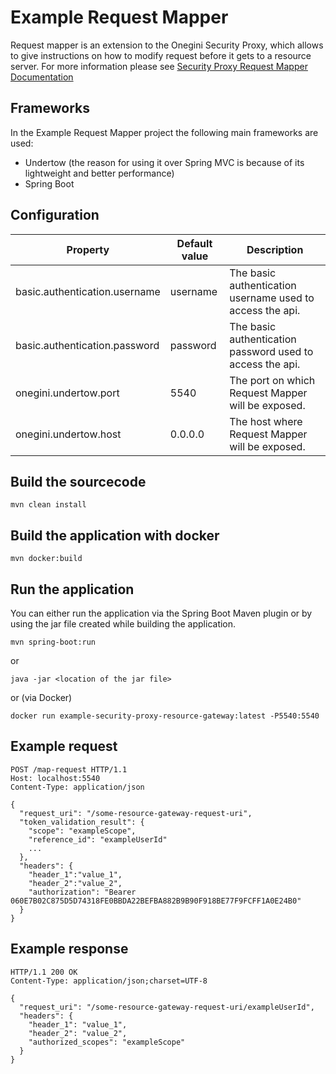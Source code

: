 # Example Request Mapper

Request mapper is an extension to the Onegini Security Proxy, which allows to give instructions on how to modify request before it gets to a resource server.
For more information please see [Security Proxy Request Mapper Documentation](https://docs.onegini.com/msp/latest/security-proxy/topics/embedded-resource-gateway-functionality/implement-request-mapper.html)

## Frameworks

In the Example Request Mapper project the following main frameworks are used:
- Undertow (the reason for using it over Spring MVC is because of its lightweight and better performance)
- Spring Boot

## Configuration

| Property                      | Default value | Description                                               |
|-------------------------------|---------------|-----------------------------------------------------------|
| basic.authentication.username | username      | The basic authentication username used to access the api. |
| basic.authentication.password | password      | The basic authentication password used to access the api. |
| onegini.undertow.port         | 5540          | The port on which Request Mapper will be exposed.         |
| onegini.undertow.host         | 0.0.0.0       | The host where Request Mapper will be exposed.            |                                                                                                                                                 | 

## Build the sourcecode

`mvn clean install`

## Build the application with docker

`mvn docker:build`

## Run the application

You can either run the application via the Spring Boot Maven plugin or by using the jar file created while building the application.

`mvn spring-boot:run`

or 

`java -jar <location of the jar file>`

or (via Docker)

`docker run example-security-proxy-resource-gateway:latest -P5540:5540`

## Example request

```http
POST /map-request HTTP/1.1
Host: localhost:5540
Content-Type: application/json
 
{
  "request_uri": "/some-resource-gateway-request-uri",
  "token_validation_result": {
    "scope": "exampleScope",
    "reference_id": "exampleUserId"
    ...
  },
  "headers": {
    "header_1":"value_1",
    "header_2":"value_2",
    "authorization": "Bearer 060E7B02C875D5D74318FE0BBDA22BEFBA882B9B90F918BE77F9FCFF1A0E24B0"
  }
}
```

## Example response

```http
HTTP/1.1 200 OK
Content-Type: application/json;charset=UTF-8

{
  "request_uri": "/some-resource-gateway-request-uri/exampleUserId",
  "headers": {
    "header_1": "value_1",
    "header_2": "value_2",
    "authorized_scopes": "exampleScope"
  }
}
```
